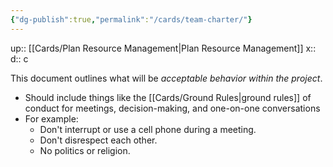 ```yaml
---
{"dg-publish":true,"permalink":"/cards/team-charter/"}
---
```


up:: [[Cards/Plan Resource Management\|Plan Resource Management]] 
x:: 
d:: c

This document outlines what will be *acceptable behavior within the project*.
- Should include things like the [[Cards/Ground Rules\|ground rules]] of conduct for meetings, decision-making, and one-on-one conversations
- For example:
	- Don't interrupt or use a cell phone during a meeting.
	- Don't disrespect each other.
	- No politics or religion.
